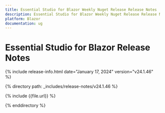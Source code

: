 ```yaml
---
title: Essential Studio for Blazor Weekly Nuget Release Release Notes  
description: Essential Studio for Blazor Weekly Nuget Release Release Notes  
platform: Blazor
documentation: ug
---
```


# Essential Studio for Blazor  Release Notes  

{% include release-info.html date="January 17, 2024"  version="v24.1.46" %} 

{% directory path: _includes/release-notes/v24.1.46 %}

{% include {{file.url}} %}

{% enddirectory %}